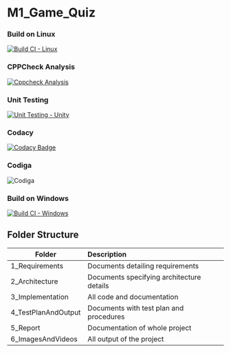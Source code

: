 # M1_Game_Quiz

### Build on Linux
[![Build CI - Linux](https://github.com/Karthikeyan1411/M1_Game_Quiz/actions/workflows/c-cpp.yml/badge.svg)](https://github.com/Karthikeyan1411/M1_Game_Quiz/actions/workflows/c-cpp.yml)
### CPPCheck Analysis
[![Cppcheck Analysis](https://github.com/Karthikeyan1411/M1_Game_Quiz/actions/workflows/cppcheck_analysis.yml/badge.svg)](https://github.com/Karthikeyan1411/M1_Game_Quiz/actions/workflows/cppcheck_analysis.yml)
### Unit Testing
[![Unit Testing - Unity](https://github.com/Karthikeyan1411/M1_Game_Quiz/actions/workflows/unit_testing.yml/badge.svg)](https://github.com/Karthikeyan1411/M1_Game_Quiz/actions/workflows/unit_testing.yml)
### Codacy
[![Codacy Badge](https://app.codacy.com/project/badge/Grade/6d2b1cd988dc48b790e5ec7db79cc4f8)](https://www.codacy.com/gh/Karthikeyan1411/M1_Game_Quiz/dashboard?utm_source=github.com&amp;utm_medium=referral&amp;utm_content=Karthikeyan1411/M1_Game_Quiz&amp;utm_campaign=Badge_Grade)
### Codiga
![Codiga](https://api.codiga.io/project/32299/status/svg)
### Build on Windows
[![Build CI - Windows](https://github.com/Karthikeyan1411/M1_Game_Quiz/actions/workflows/build_on_window.yml/badge.svg)](https://github.com/Karthikeyan1411/M1_Game_Quiz/actions/workflows/build_on_window.yml)

## Folder Structure
| Folder | Description |
| -------|:------------|
| 1_Requirements | Documents detailing requirements |
| 2_Architecture | Documents specifying architecture details |
| 3_Implementation | All code and documentation |
| 4_TestPlanAndOutput | Documents with test plan and procedures |
| 5_Report | Documentation of whole project |
| 6_ImagesAndVideos | All output of the project |
